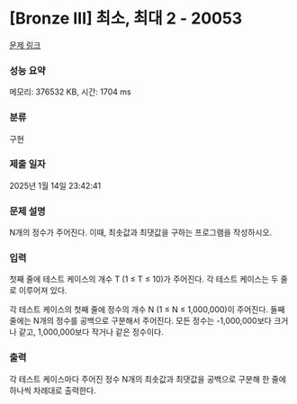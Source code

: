 # [Bronze III] 최소, 최대 2 - 20053 

[문제 링크](https://www.acmicpc.net/problem/20053) 

### 성능 요약

메모리: 376532 KB, 시간: 1704 ms

### 분류

구현

### 제출 일자

2025년 1월 14일 23:42:41

### 문제 설명

<p>N개의 정수가 주어진다. 이때, 최솟값과 최댓값을 구하는 프로그램을 작성하시오.</p>

### 입력 

 <p>첫째 줄에 테스트 케이스의 개수 T (1 ≤ T ≤ 10)가 주어진다. 각 테스트 케이스는 두 줄로 이루어져 있다.</p>

<p>각 테스트 케이스의 첫째 줄에 정수의 개수 N (1 ≤ N ≤ 1,000,000)이 주어진다. 둘째 줄에는 N개의 정수를 공백으로 구분해서 주어진다. 모든 정수는 -1,000,000보다 크거나 같고, 1,000,000보다 작거나 같은 정수이다.</p>

### 출력 

 <p>각 테스트 케이스마다 주어진 정수 N개의 최솟값과 최댓값을 공백으로 구분해 한 줄에 하나씩 차례대로 출력한다.</p>

